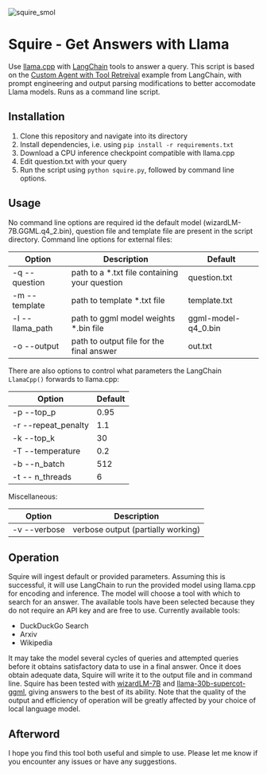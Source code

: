 ![squire_smol](https://user-images.githubusercontent.com/108030031/235379536-84e1b66b-903f-4026-a942-31b0ab885ff8.png)

# Squire - Get Answers with Llama

Use [llama.cpp](https://github.com/ggerganov/llama.cpp) with [LangChain](https://docs.langchain.com/docs/) tools to answer a query. This script is based on the [Custom Agent with Tool Retreival](https://python.langchain.com/en/latest/modules/agents/agents/custom_agent_with_tool_retrieval.html) example from LangChain, with prompt engineering and output parsing modifications to better accomodate Llama models. Runs as a command line script.

## Installation

1. Clone this repository and navigate into its directory
2. Install dependencies, i.e. using `pip install -r requirements.txt`
3. Download a CPU inference checkpoint compatible with llama.cpp
4. Edit question.txt with your query
5. Run the script using `python squire.py`, followed by command line options.

## Usage

No command line options are required id the default model (wizardLM-7B.GGML.q4_2.bin), question file and template file are present in the script directory. 
Command line options for external files:

| Option  | Description | Default |
| ------------- | ------------- | ------------- |
| -q --question | path to a *.txt file containing your question | question.txt |
| -m --template | path to template *.txt file | template.txt |
| -l --llama_path| path to ggml model weights *.bin file | ggml-model-q4_0.bin |
| -o --output | path to output file for the final answer | out.txt |

There are also options to control what parameters the LangChain `LlamaCpp()` forwards to llama.cpp:

| Option  | Default |
| ------------- | ------------- |
| -p --top_p | 0.95 |
| -r --repeat_penalty | 1.1 |
| -k --top_k | 30 |
| -T --temperature | 0.2 |
| -b --n_batch | 512 |
| -t -- n_threads | 6 |

Miscellaneous:

| Option  | Description |
| ------------- | ------------- |
| -v --verbose | verbose output (partially working) |

## Operation

Squire will ingest default or provided parameters. Assuming this is successful, it will use LangChain to run the provided model using llama.cpp for encoding and inference. The model will choose a tool with which to search for an answer. The available tools have been selected because they do not require an API key and are free to use. Currently available tools:

- DuckDuckGo Search
- Arxiv
- Wikipedia

It may take the model several cycles of queries and attempted queries before it obtains satisfactory data to use in a final answer. Once it does obtain adequate data, Squire will write it to the output file and in command line. Squire has been tested with [wizardLM-7B](https://huggingface.co/TheBloke/wizardLM-7B-GGML) and [llama-30b-supercot-ggml](https://huggingface.co/gozfarb/llama-30b-supercot-ggml), giving answers to the best of its ability. Note that the quality of the output and efficiency of operation will be greatly affected by your choice of local language model.

## Afterword
  
I hope you find this tool both useful and simple to use. Please let me know if you encounter any issues or have any suggestions.
